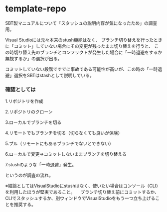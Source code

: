 # template-repo
SBT製マニュアルについて「スタッシュの説明内容が気になったため」の調査用。

Visual Studioには元々本来のstush機能はなく、
ブランチ切り替えを行ったときに「コミット」していない場合にその変更が残ったまま切り替えを行うと、
この時切り替え先のブランチとコンフリクトが発生した場合に「一時退避をするか無視するか」の選択が出る。

コミットしていない段階ですでに事故である可能性が高いが、この時の「一時退避」選択をSBTはstashとして説明している。

### 確認としては

1.リポジトリを作成

2.リポジトリのクローン

3.ローカルでブランチを切る

4.リモートでもブランチを切る（切らなくても良いが保険）

5.プル（リモートにもあるブランチでないとできない）

6.ローカルで変更⇒コミットしないままブランチを切り替える

7.stushのような「一時退避」発生。

というのが調査の流れ。

※結論としてはVisualStudioにstushはなく、使いたい場合はコンソール（CLI）を利用したほうが堅実であること。
　ブランチ切り替え前にコミットするか、CLIでスタッシュするか、別ウィンドウでVisualStudioをもう一つ立ち上げることを推奨する。
